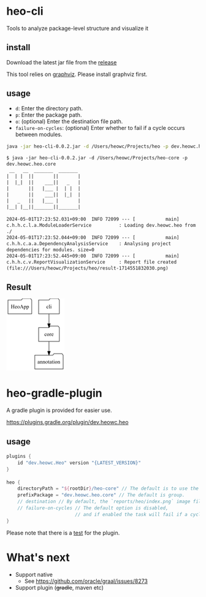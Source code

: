 # heo-cli

Tools to analyze package-level structure and visualize it

## install

Download the latest jar file from the [release](https://github.com/heowc/heo/releases)

This tool relies on [graphviz](https://graphviz.org/). Please install graphviz first.

## usage

- `d`: Enter the directory path.
- `p`: Enter the package path.
- `o`: (optional) Enter the destination file path.
- `failure-on-cycles`: (optional) Enter whether to fail if a cycle occurs between modules.

```bash
java -jar heo-cli-0.0.2.jar -d /Users/heowc/Projects/heo -p dev.heowc.heo
```

```text
$ java -jar heo-cli-0.0.2.jar -d /Users/heowc/Projects/heo-core -p dev.heowc.heo.core
 __   __  _______  _______
|  | |  ||       ||       |
|  |_|  ||    ___||   _   |
|       ||   |___ |  | |  |
|       ||    ___||  |_|  |
|   _   ||   |___ |       |
|__| |__||_______||_______|

2024-05-01T17:23:52.031+09:00  INFO 72099 --- [           main] c.h.h.c.l.a.ModuleLoaderService          : Loading dev.heowc.heo from ./
2024-05-01T17:23:52.044+09:00  INFO 72099 --- [           main] c.h.h.c.a.a.DependencyAnalysisService    : Analysing project dependencies for modules. size=0
2024-05-01T17:23:52.445+09:00  INFO 72099 --- [           main] c.h.h.c.v.ReportVisualizationService     : Report file created  (file:///Users/heowc/Projects/heo/result-1714551832030.png)
```

## Result

![image sample](./docs/sample.png)

# heo-gradle-plugin

A gradle plugin is provided for easier use.

https://plugins.gradle.org/plugin/dev.heowc.heo

## usage

```groovy
plugins {
    id "dev.heowc.Heo" version "{LATEST_VERSION}"
}

heo {
    directoryPath = "${rootDir}/heo-core" // The default is to use the root path.
    prefixPackage = "dev.heowc.heo.core" // The default is group.
    // destination // By default, the `reports/heo/index.png` image file is created under the build path.
    // failure-on-cycles // The default option is disabled, 
                         // and if enabled the task will fail if a cycle occurs.
}
```

Please note that there is a [test](it/gradle-plugin/build.gradle) for the plugin.

# What's next

- Support native
  - See https://github.com/oracle/graal/issues/8273
- Support plugin (~~gradle~~, maven etc)
